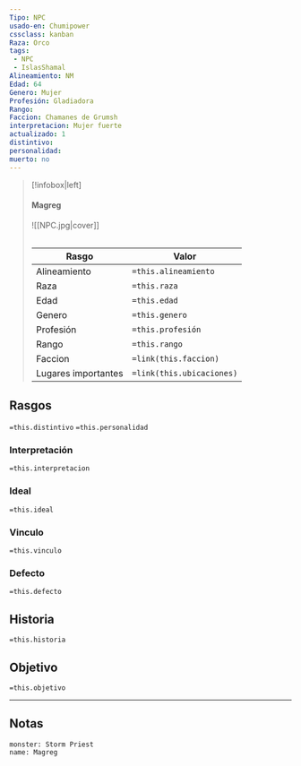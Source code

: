 ```yaml
---
Tipo: NPC
usado-en: Chumipower
cssclass: kanban
Raza: Orco
tags:
 - NPC
 - IslasShamal
Alineamiento: NM
Edad: 64
Genero: Mujer
Profesión: Gladiadora
Rango: 
Faccion: Chamanes de Grumsh
interpretacion: Mujer fuerte
actualizado: 1
distintivo: 
personalidad: 
muerto: no
---
```

> [!infobox|left]
>  #### Magreg
> ![[NPC.jpg|cover]]
> ######   
> |Rasgo | Valor |
> | --- | --- |
> | Alineamiento | `=this.alineamiento`|
> | Raza | `=this.raza` |
> | Edad | `=this.edad` |
> | Genero | `=this.genero` |
> | Profesión | `=this.profesión` |
> | Rango | `=this.rango` |
> | Faccion | `=link(this.faccion)` |
>  | Lugares  importantes| `=link(this.ubicaciones)` |

## Rasgos 
 `=this.distintivo`
  `=this.personalidad`
###  Interpretación
  `=this.interpretacion`
### Ideal           
 `=this.ideal`
### Vinculo 
 `=this.vinculo`
### Defecto
 `=this.defecto`
## Historia
 `=this.historia`

 ##  Objetivo
   `=this.objetivo`
   
___
   ## Notas

```statblock
monster: Storm Priest
name: Magreg
```